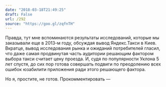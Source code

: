 ```yaml
---
date: "2018-03-18T21:49:25"
draft: False
url: /292
source: "https://goo.gl/zqfnTH"
---
```


Правда, тут мне вспоминаются результаты исследований, которые мы заказывали еще в 2013-м году, обсуждая вывод Яндекс.Такси в Киев. Вкратце, вывод исследования рынка и ожиданий потребителей гласил, что даже самая продвинутая часть аудитории решающим фактором выбора такси считает цену проезда. И, судя по популярности Уклона 5 лет спустя, до сих пор готова совершать подвиги по преодолению всех ошибок юзабилити приложения ради этого решающего фактора.

Но я, простите, не готов. 
Прокомментировать —
